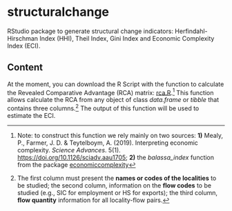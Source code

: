# structuralchange
RStudio package to generate structural change indicators: Herfindahl-Hirschman Index (HHI), Theil Index, Gini Index and Economic Complexity Index (ECI).

## Content
At the moment, you can download the R Script with the function to calculate the Revealed Comparative Advantage (RCA) matrix: [rca.R](/rca.R).[^1] This function allows calculate the RCA from any object of class *data.frame* or *tibble* that contains three columns.[^2] The output of this function will be used to estimate the ECI.

[^1]: Note: to construct this function we rely mainly on two sources: **1)** Mealy, P., Farmer, J. D. & Teytelboym, A. (2019). Interpreting economic complexity. *Science Advances*. 5(1). https://doi.org/10.1126/sciadv.aau1705; **2)** the *balassa_index* function from the package [economiccomplexity](https://github.com/pachadotdev/economiccomplexity/tree/master)
[^2]: The first column must present the **names or codes of the localities** to be studied; the second column, information on the **flow codes** to be studied (e.g., SIC for employment or HS for exports); the third column, **flow quantity** information for all locality-flow pairs.
